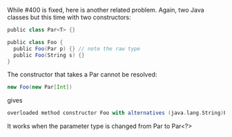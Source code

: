 While #400 is fixed, here is another related problem. Again, two Java classes but this time with two constructors:

```scala
public class Par<T> {}

public class Foo {
  public Foo(Par p) {} // note the raw type
  public Foo(String s) {}
}
```

The constructor that takes a Par cannot be resolved:

```scala
new Foo(new Par[Int])
```

gives

```scala
overloaded method constructor Foo with alternatives (java.lang.String)Foo <and> (Par)Foo cannot be applied to (Par[Int])
```

It works when the parameter type is changed from Par to Par<?>
